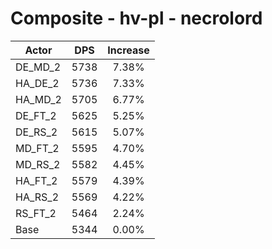 # Composite - hv-pl - necrolord
| Actor | DPS | Increase |
|---|:---:|:---:|
|DE_MD_2|5738|7.38%|
|HA_DE_2|5736|7.33%|
|HA_MD_2|5705|6.77%|
|DE_FT_2|5625|5.25%|
|DE_RS_2|5615|5.07%|
|MD_FT_2|5595|4.70%|
|MD_RS_2|5582|4.45%|
|HA_FT_2|5579|4.39%|
|HA_RS_2|5569|4.22%|
|RS_FT_2|5464|2.24%|
|Base|5344|0.00%|
